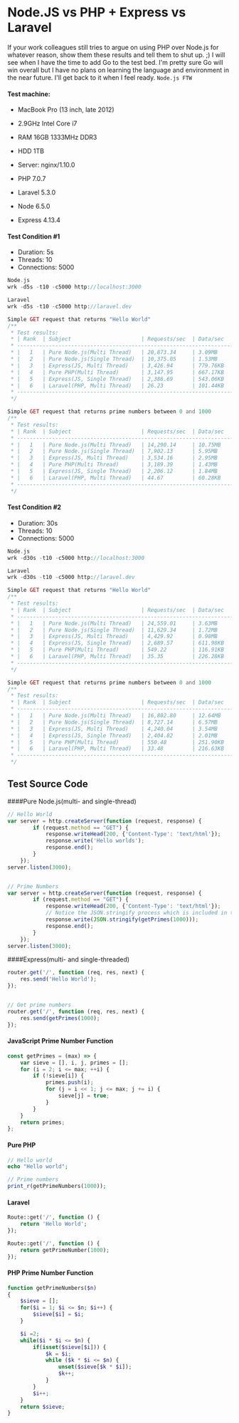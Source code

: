 # Node.JS vs PHP + Express vs Laravel

If your work colleagues still tries to argue on using PHP over Node.js for whatever reason, show them these results and tell them to shut up. ;) I will see when I have the time to add Go to the test bed. I'm pretty sure Go will win overall but I have no plans on learning the language and environment in the near future. I'll get back to it when I feel ready.
`Node.js FTW`



#### Test machine:
- MacBook Pro (13 inch, late 2012)
- 2.9GHz Intel Core i7
- RAM 16GB 1333MHz DDR3
- HDD 1TB

- Server: nginx/1.10.0

- PHP 7.0.7
- Laravel 5.3.0


- Node 6.5.0
- Express 4.13.4

#### Test Condition #1
- Duration: 5s
- Threads: 10
- Connections: 5000

```php
Node.js
wrk -d5s -t10 -c5000 http://localhost:3000

Laravel
wrk -d5s -t10 -c5000 http://laravel.dev
```

```php
Simple GET request that returns "Hello World"
/**
 * Test results:
 * | Rank  | Subject                      | Requests/sec  | Data/sec   | Avg. Response |
 * -------------------------------------------------------------------------------------
 * |   1   | Pure Node.js(Multi Thread)   | 20,873.34     | 3.09MB     | 11.40ms       |
 * |   2   | Pure Node.js(Single Thread)  | 10,375.05     | 1.53MB     | 22.70ms       |
 * |   3   | Express(JS, Multi Thread)    | 3,426.94      | 779.76KB   | 68.92ms       |
 * |   4   | Pure PHP(Multi Thread)       | 3,147.95      | 667.17KB   | 23.28ms       |
 * |   5   | Express(JS, Single Thread)   | 2,386.69      | 543.06KB   | 97.97ms       |
 * |   6   | Laravel(PHP, Multi Thread)   | 26.23         | 101.44KB   | 392.64ms      |
 * -------------------------------------------------------------------------------------
 */
```

```php
Simple GET request that returns prime numbers between 0 and 1000
/**
 * Test results:
 * | Rank  | Subject                      | Requests/sec  | Data/sec   | Avg. Response |
 * -------------------------------------------------------------------------------------
 * |   1   | Pure Node.js(Multi Thread)   | 14,290.14     | 10.75MB    | 16.57ms       |
 * |   2   | Pure Node.js(Single Thread)  | 7,902.13      | 5.95MB     | 19.13ms       |
 * |   3   | Express(JS, Multi Thread)    | 3,534.16      | 2.95MB     | 66.85ms       |
 * |   4   | Pure PHP(Multi Thread)       | 3,189.39      | 1.43MB     | 29.21ms       |
 * |   5   | Express(JS, Single Thread)   | 2,206.12      | 1.84MB     | 106.68ms      |
 * |   6   | Laravel(PHP, Multi Thread)   | 44.67         | 60.28KB    | 370.60ms      |
 * -------------------------------------------------------------------------------------
 */
```

#### Test Condition #2
- Duration: 30s
- Threads: 10
- Connections: 5000

```php
Node.js
wrk -d30s -t10 -c5000 http://localhost:3000

Laravel
wrk -d30s -t10 -c5000 http://laravel.dev
```

```php
Simple GET request that returns "Hello World"
/**
 * Test results:
 * | Rank  | Subject                      | Requests/sec  | Data/sec   | Avg. Response |
 * -------------------------------------------------------------------------------------
 * |   1   | Pure Node.js(Multi Thread)   | 24,559.01     | 3.63MB     | 9.76ms        |
 * |   2   | Pure Node.js(Single Thread)  | 11,629.34     | 1.72MB     | 20.63ms       |
 * |   3   | Express(JS, Multi Thread)    | 4,429.92      | 0.98MB     | 54.23ms       |
 * |   4   | Express(JS, Single Thread)   | 2,689.57      | 611.98KB   | 89.16ms       |
 * |   5   | Pure PHP(Multi Thread)       | 549.22        | 116.91KB   | 27.73ms       |
 * |   6   | Laravel(PHP, Multi Thread)   | 35.35         | 226.28KB   | 144.51ms      |
 * -------------------------------------------------------------------------------------
 */
```

```php
Simple GET request that returns prime numbers between 0 and 1000
/**
 * Test results:
 * | Rank  | Subject                      | Requests/sec  | Data/sec   | Avg. Response |
 * -------------------------------------------------------------------------------------
 * |   1   | Pure Node.js(Multi Thread)   | 16,802.80     | 12.64MB    | 14.30ms       |
 * |   2   | Pure Node.js(Single Thread)  | 8,727.14      | 6.57MB     | 26.92ms       |
 * |   3   | Express(JS, Multi Thread)    | 4,240.04      | 3.54MB     | 56.68ms       |
 * |   4   | Express(JS, Single Thread)   | 2,404.82      | 2.01MB     | 99.70ms       |
 * |   5   | Pure PHP(Multi Thread)       | 550.48        | 251.90KB   | 27.81ms       |
 * |   6   | Laravel(PHP, Multi Thread)   | 33.48         | 216.63KB   | 417.37ms      |
 * -------------------------------------------------------------------------------------
 */
```

## Test Source Code

####Pure Node.js(multi- and single-thread)

```javascript
// Hello World
var server = http.createServer(function (request, response) {
        if (request.method == "GET") {
            response.writeHead(200, {'Content-Type': 'text/html'});
            response.write('Hello worlds');
            response.end();
        }
    });
server.listen(3000);


// Prime Numbers
var server = http.createServer(function (request, response) {
        if (request.method == "GET") {
            response.writeHead(200, {'Content-Type': 'text/html'});
            // Notice the JSON.stringify process which is included in the operation
            response.write(JSON.stringify(getPrimes(1000)));
            response.end();
        }
    });
server.listen(3000);
```

####Express(multi- and single-threaded)
```javascript
router.get('/', function (req, res, next) {
    res.send('Hello World');
});


// Get prime numbers
router.get('/', function (req, res, next) {
    res.send(getPrimes(1000);
});
```

#### JavaScript Prime Number Function
```javascript
const getPrimes = (max) => {
    var sieve = [], i, j, primes = [];
    for (i = 2; i <= max; ++i) {
        if (!sieve[i]) {
            primes.push(i);
            for (j = i << 1; j <= max; j += i) {
                sieve[j] = true;
            }
        }
    }
    return primes;
};
```


#### Pure PHP
```php
// Hello world
echo "Hello world";

// Prime numbers
print_r(getPrimeNumbers(1000));
```


#### Laravel
```php
Route::get('/', function () {
    return 'Hello World';
});

Route::get('/', function () {
    return getPrimeNumber(1000);
});
```

#### PHP Prime Number Function
```php
function getPrimeNumbers($n)
{
    $sieve = [];
    for($i = 1; $i <= $n; $i++) {
        $sieve[$i] = $i;
    }

    $i =2;
    while($i * $i <= $n) {
        if(isset($sieve[$i])) {
            $k = $i;
            while ($k * $i <= $n) {
                unset($sieve[$k * $i]);
                $k++;
            }
        }
        $i++;
    }
    return $sieve;
}
```




